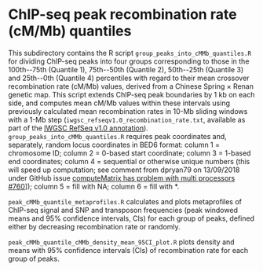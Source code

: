 # ChIP-seq peak recombination rate (cM/Mb) quantiles

This subdirectory contains the R script `group_peaks_into_cMMb_quantiles.R` for dividing ChIP-seq peaks into four groups corresponding to those in the 100th--75th (Quantile 1), 75th--50th (Quantile 2), 50th--25th (Quantile 3) and 25th--0th (Quantile 4) percentiles with regard to their mean crossover recombination rate (cM/Mb) values, derived from a Chinese Spring × Renan genetic map.
This script extends ChIP-seq peak boundaries by 1 kb on each side, and computes mean cM/Mb values within these intervals using previously calculated mean recombination rates in 10-Mb sliding windows with a 1-Mb step (`iwgsc_refseqv1.0_recombination_rate.txt`, available as part of the [IWGSC RefSeq v1.0 annotation](https://urgi.versailles.inra.fr/download/iwgsc/IWGSC_RefSeq_Annotations/v1.0/)).
`group_peaks_into_cMMb_quantiles.R` requires peak coordinates and, separately, random locus coordinates in BED6 format: column 1 = chromosome ID; column 2 = 0-based start coordinate; column 3 = 1-based end coordinates; column 4 = sequential or otherwise unique numbers (this will speed up computation; see comment from dpryan79 on 13/09/2018 under GitHub issue [computeMatrix has problem with multi processors #760](https://github.com/deeptools/deepTools/issues/760)]); column 5 = fill with NA; column 6 = fill with \*.

`peak_cMMb_quantile_metaprofiles.R` calculates and plots metaprofiles of ChIP-seq signal and SNP and transposon frequencies (peak windowed means and 95% confidence intervals, CIs) for each group of peaks, defined either by decreasing recombination rate or randomly.

`peak_cMMb_quantile_cMMb_density_mean_95CI_plot.R` plots density and means with 95% confidence intervals (CIs) of recombination rate for each group of peaks.
